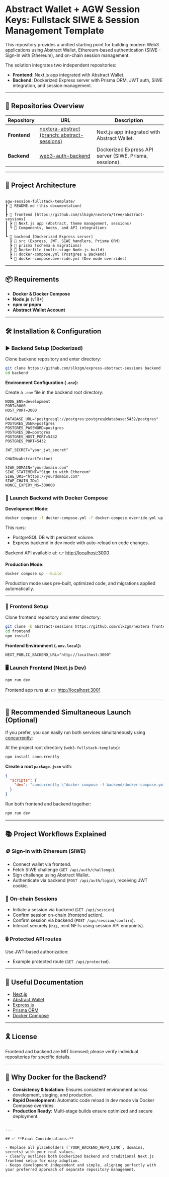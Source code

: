# Abstract Wallet + AGW Session Keys: Fullstack SIWE & Session Management Template

This repository provides a unified starting point for building modern Web3 applications using Abstract Wallet, Ethereum-based authentication (SIWE - Sign-In with Ethereum), and on-chain session management.

The solution integrates two independent repositories:

- **Frontend**: Next.js app integrated with Abstract Wallet.
- **Backend**: Dockerized Express server with Prisma ORM, JWT auth, SIWE integration, and session management.

---

## 🔗 Repositories Overview

| Repository       | URL                                            | Description                                   |
| ---------------- | ---------------------------------------------- | --------------------------------------------- |
| **Frontend**     | [nextera-abstract (branch: abstract-sessions)](https://github.com/slkzgm/nextera/tree/abstract-sessions) | Next.js app integrated with Abstract Wallet. |
| **Backend**      | [web3-auth-backend](https://github.com/slkzgm/express-abstract-sessions) | Dockerized Express API server (SIWE, Prisma, sessions). |

---

## 🚧 Project Architecture

```

agw-session-fullstack-template/
┣ 📄 README.md (this documentation)
┃
┣ 📁 frontend [https://github.com/slkzgm/nextera/tree/abstract-sessions]
┃ ┣ 📁 Next.js app (Abstract, theme management, sessions)
┃ ┗ 📁 Components, hooks, and API integrations
┃
┗ 📁 backend [Dockerized Express server]
  ┣ 📁 src (Express, JWT, SIWE handlers, Prisma ORM)
  ┣ 📁 prisma (schema & migrations)
  ┣ 📄 Dockerfile (multi-stage Node.js build)
  ┣ 📄 docker-compose.yml (Postgres & Backend)
  ┗ 📄 docker-compose.override.yml (Dev mode overrides)

````

---

## 📦 Requirements

- **Docker & Docker Compose**
- **Node.js** (v18+)
- **npm or pnpm**
- **Abstract Wallet Account**

---

## 🛠 Installation & Configuration

### ▶️ Backend Setup (Dockerized)

Clone backend repository and enter directory:

```bash
git clone https://github.com/slkzgm/express-abstract-sessions backend
cd backend
````

**Environment Configuration (`.env`):**

Create a `.env` file in the backend root directory:

```env
NODE_ENV=development
PORT=3000
HOST_PORT=3000

DATABASE_URL="postgresql://postgres:postgres@database:5432/postgres"
POSTGRES_USER=postgres
POSTGRES_PASSWORD=postgres
POSTGRES_DB=postgres
POSTGRES_HOST_PORT=5432
POSTGRES_PORT=5432

JWT_SECRET="your_jwt_secret"

CHAIN=abstractTestnet

SIWE_DOMAIN="yourdomain.com"
SIWE_STATEMENT="Sign in with Ethereum"
SIWE_URI="https://yourdomain.com"
SIWE_CHAIN_ID=1
NONCE_EXPIRY_MS=300000
```

### 🚀 Launch Backend with Docker Compose

**Development Mode**:

```bash
docker compose -f docker-compose.yml -f docker-compose.override.yml up --build
```

This runs:

* PostgreSQL DB with persistent volume.
* Express backend in dev mode with auto-reload on code changes.

Backend API available at:
👉 [http://localhost:3000](http://localhost:3000)

**Production Mode**:

```bash
docker compose up --build
```

Production mode uses pre-built, optimized code, and migrations applied automatically.

---

### 🎯 Frontend Setup

Clone frontend repository and enter directory:

```bash
git clone -b abstract-sessions https://github.com/slkzgm/nextera frontend
cd frontend
npm install
```

**Frontend Environment (`.env.local`):**

```env
NEXT_PUBLIC_BACKEND_URL="http://localhost:3000"
```

### 🖥 Launch Frontend (Next.js Dev)

```bash
npm run dev
```

Frontend app runs at:
👉 [http://localhost:3001](http://localhost:3001)

---

## 🚀 Recommended Simultaneous Launch (Optional)

If you prefer, you can easily run both services simultaneously using [concurrently](https://www.npmjs.com/package/concurrently):

At the project root directory (`web3-fullstack-template`):

```bash
npm install concurrently
```

**Create a root `package.json`** with:

```json
{
  "scripts": {
    "dev": "concurrently \"docker compose -f backend/docker-compose.yml -f backend/docker-compose.override.yml up\" \"npm --prefix frontend run dev\""
  }
}
```

Run both frontend and backend together:

```bash
npm run dev
```

---

## 📚 Project Workflows Explained

### 🪙 **Sign-In with Ethereum (SIWE)**

* Connect wallet via frontend.
* Fetch SIWE challenge (`GET /api/auth/challenge`).
* Sign challenge using Abstract Wallet.
* Authenticate via backend (`POST /api/auth/login`), receiving JWT cookie.

### 🔑 **On-chain Sessions**

* Initiate a session via backend (`GET /api/session`).
* Confirm session on-chain (frontend action).
* Confirm session via backend (`POST /api/session/confirm`).
* Interact securely (e.g., mint NFTs using session API endpoints).

### 🔒 **Protected API routes**

Use JWT-based authorization:

* Example protected route (`GET /api/protected`).

---

## 📖 Useful Documentation

* [Next.js](https://nextjs.org/docs)
* [Abstract Wallet](https://docs.abs.xyz)
* [Express.js](https://expressjs.com/)
* [Prisma ORM](https://www.prisma.io/docs)
* [Docker Compose](https://docs.docker.com/compose/)

---

## 🎗 License

Frontend and backend are MIT licensed; please verify individual repositories for specific details.

---

## 🚩 Why Docker for the Backend?

* **Consistency & Isolation:** Ensures consistent environment across development, staging, and production.
* **Rapid Development:** Automatic code reload in dev mode via Docker Compose overrides.
* **Production Ready:** Multi-stage builds ensure optimized and secure deployment.

```

---

## ✅ **Final Considerations:**

- Replace all placeholders (`YOUR_BACKEND_REPO_LINK`, domains, secrets) with your real values.
- Clearly outlines both Dockerized backend and traditional Next.js frontend setup for easy adoption.
- Keeps development independent and simple, aligning perfectly with your preferred approach of separate repository management.
